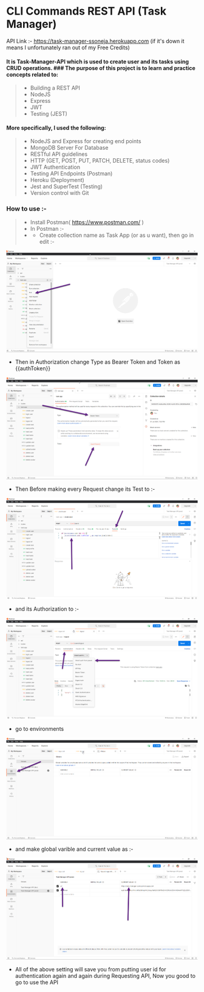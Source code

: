 # CLI Commands REST API (Task Manager)
API Link :- https://task-manager-ssoneja.herokuapp.com (if it's down it means I unfortunately ran out of my Free Credits)
#### It is Task-Manager-API which is used to create user and its tasks using CRUD operations. ### The purpose of this project is to learn and practice concepts related to:
> - Building a REST API
> - NodeJS
> - Express
> - JWT
> - Testing (JEST)

#### More specifically, I used the following:
> - NodeJS and Express for creating end points
> - MongoDB Server For Database 
> - RESTful API guidelines
> - HTTP (GET, POST, PUT, PATCH, DELETE, status codes)
> - JWT Authentication 
> - Testing API Endpoints (Postman)
> - Heroku (Deployment)
> - Jest and SuperTest (Testing)
> - Version control with Git

### How to use :-
> - Install Postman( https://www.postman.com/ )
> - In Postman :- 
> - - Create collection name as Task App (or as u want), then go in edit :-

![image](https://github.com/sagar-soneja/API-TaskManager/blob/main/Pics/env1.png)

- Then in Authorization change Type as Bearer Token and Token as {{authToken}}

![image](https://github.com/sagar-soneja/API-TaskManager/blob/main/Pics/env2.png)

- Then Before making every Request change its Test to :-

![image](https://github.com/sagar-soneja/API-TaskManager/blob/main/Pics/env3.png)

- and its Authorization to :- 

![image](https://github.com/sagar-soneja/API-TaskManager/blob/main/Pics/env4.png)

- go to environments 

![image](https://github.com/sagar-soneja/API-TaskManager/blob/main/Pics/env5.png)

- and make global varible and current value as :- 

![image](https://github.com/sagar-soneja/API-TaskManager/blob/main/Pics/env6.png)

- All of the above setting will save you from putting user id for authentication again and again during Requesting API, Now you good to go to use the API


